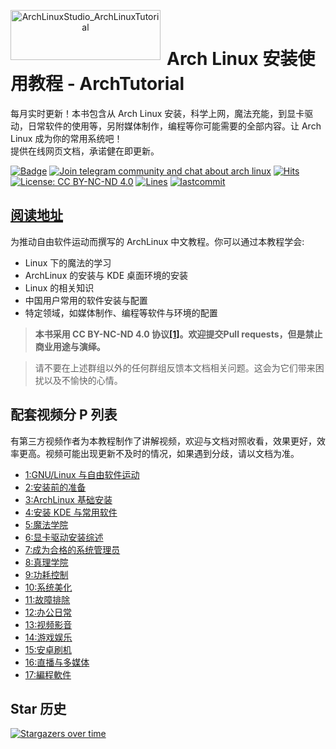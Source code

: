 <p align="center">
<img width="240" height="80" align="left" style="float: left; margin: 0 10px 0 0;" src="https://www.archlinux.org/static/logos/archlinux-logo-dark-1200dpi.b42bd35d5916.png" alt="ArchLinuxStudio_ArchLinuxTutorial"/>
</br>
<h1>Arch Linux 安装使用教程 - ArchTutorial</h1> 
每月实时更新！本书包含从 Arch Linux 安装，科学上网，魔法充能，到显卡驱动，日常软件的使用等，另附媒体制作，编程等你可能需要的全部内容。让 Arch Linux 成为你的常用系统吧！
</br>
提供在线网页文档，承诺健在即更新。
</p>

[![Badge](https://img.shields.io/badge/link-ArchLinuxTutorial-%230088cc.svg)](https://archlinuxstudio.github.io/ArchLinuxTutorial)
[![Join telegram community and chat about arch linux](https://img.shields.io/discord/628978428019736619?label=&logo=telegram&logoColor=ffffff&color=7389D8&labelColor=6A7EC2&cacheSeconds=60)](https://t.me/FSF_Ministry_of_Truth)
[![Hits](https://hits.seeyoufarm.com/api/count/incr/badge.svg?url=https%3A%2F%2Fgithub.com%2FArchLinuxStudio%2FArchLinuxTutorial&count_bg=%2379C83D&title_bg=%23555555&icon=&icon_color=%23E7E7E7&title=hits&edge_flat=false)](https://hits.seeyoufarm.com)
[![License: CC BY-NC-ND 4.0](https://img.shields.io/badge/License-CC%20BY--NC--ND%204.0-lightgrey.svg)](https://creativecommons.org/licenses/by-nc-nd/4.0/)
[![Lines](https://img.shields.io/tokei/lines/github/ArchLinuxStudio/ArchLinuxTutorial)](https://img.shields.io/tokei/lines/github/ArchLinuxStudio/ArchLinuxTutorial)
[![lastcommit](https://img.shields.io/github/last-commit/ArchLinuxStudio/ArchLinuxTutorial)](https://img.shields.io/github/last-commit/ArchLinuxStudio/ArchLinuxTutorial)

<!-- shields not support telegram online count now, use sample discord instead temporarily -->

## [阅读地址](https://ArchLinuxStudio.github.io/ArchLinuxTutorial/#/)

为推动自由软件运动而撰写的 ArchLinux 中文教程。你可以通过本教程学会:

- Linux 下的魔法的学习
- ArchLinux 的安装与 KDE 桌面环境的安装
- Linux 的相关知识
- 中国用户常用的软件安装与配置
- 特定领域，如媒体制作、编程等软件与环境的配置

> **本书采用 CC BY-NC-ND 4.0 协议[[1]](https://github.com/ArchLinuxStudio/ArchLinuxTutorial/issues/68)。欢迎提交Pull requests，但是禁止商业用途与演绎。**

> 请不要在上述群组以外的任何群组反馈本文档相关问题。这会为它们带来困扰以及不愉快的心情。

## 配套视频分 P 列表

有第三方视频作者为本教程制作了讲解视频，欢迎与文档对照收看，效果更好，效率更高。视频可能出现更新不及时的情况，如果遇到分歧，请以文档为准。

- [1:GNU/Linux 与自由软件运动](https://www.youtube.com/watch?v=oabwNGWRtL0)
- [2:安装前的准备](https://www.youtube.com/watch?v=FzKp-Z_Yn4U)
- [3:ArchLinux 基础安装](https://www.youtube.com/watch?v=TZe8L3fzqZ8)
- [4:安装 KDE 与常用软件](https://www.youtube.com/watch?v=BfqbFrE--Bc)
- [5:魔法学院](https://www.youtube.com/watch?v=HNfT8uz7qEM)
- [6:显卡驱动安装综述](https://www.youtube.com/watch?v=k5KsKLofOHs)
- [7:成为合格的系统管理员](https://www.youtube.com/watch?v=h8sWpIicNt0)
- [8:真理学院](https://www.youtube.com/watch?v=m0ctfPF-2_I)
- [9:功耗控制](https://www.youtube.com/watch?v=N04x1Y51Q2M)
- [10:系统美化](https://www.youtube.com/watch?v=FRN61XPiTyE)
- [11:故障排除](https://www.youtube.com/watch?v=MHm6JMsnVjw)
- [12:办公日常](https://www.youtube.com/watch?v=5Wu4U-trG18)
- [13:视频影音](https://www.youtube.com/watch?v=I8ufGO39NQc)
- [14:游戏娱乐](https://www.youtube.com/watch?v=oakycLgKt54)
- [15:安卓刷机](https://www.youtube.com/watch?v=ek16poKw1MQ)
- [16:直播与多媒体](https://www.youtube.com/watch?v=d2ZLMpdVrkk)
- [17:編程軟件](https://www.youtube.com/watch?v=LOtxFQO82XE)

## Star 历史

[![Stargazers over time](https://starchart.cc/ArchLinuxStudio/ArchLinuxTutorial.svg)](https://starchart.cc/ArchLinuxStudio/ArchLinuxTutorial)
